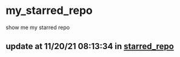 # my_starred_repo
show me my starred repo

update at 11/20/21 08:13:34 in [starred_repo](./index.html)
---

